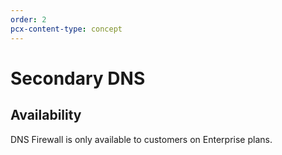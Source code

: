 ```yaml
---
order: 2
pcx-content-type: concept
---
```


# Secondary DNS



## Availability

DNS Firewall is only available to customers on Enterprise plans.